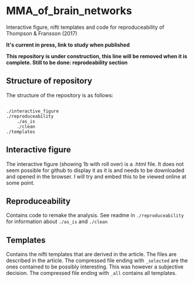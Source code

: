 # MMA_of_brain_networks

Interactive figure, nifti templates and code for reproduceability of Thompson &amp; Fransson (2017)

__It's current in press, link to study when published__

__This repository is under construction, this line will be removed when it is complete. Still to be done: reprodeability section__

## Structure of repository

The structure of the repository is as follows:

```

./interactive_figure
./reproduceability
    ./as_is
    ./clean
./templates

```

## Interactive figure

The interactive figure (showing 1b with roll over) is a .html file. It does not seem possible for github to display it as it is and needs to be downloaded and opened in the browser. I will try and embed this to be viewed online at some point.

## Reproduceability

Contains code to remake the analysis. See readme in `./reproduceability` for information about `./as_is` and `./clean`

## Templates

Contains the nifti templates that are derived in the article. The files are described in the article. The compressed file ending with `_selected` are the ones contained to be possibly interesting. This was however a subjective decision. The compressed file ending with `_all` contains all templates.   
